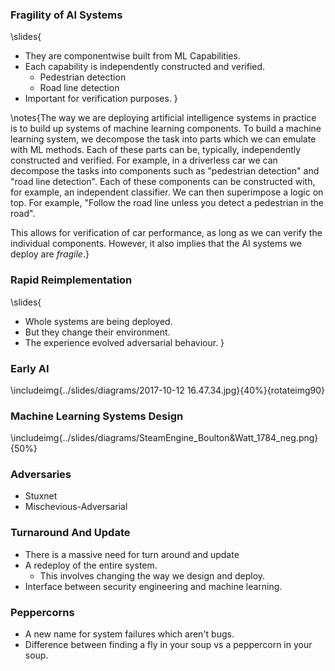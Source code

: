 ### Fragility of AI Systems

\slides{
* They are componentwise built from ML Capabilities.
* Each capability is independently constructed and verified.
    * Pedestrian detection
    * Road line detection
* Important for verification purposes.
}

\notes{The way we are deploying artificial intelligence systems in practice is to build up systems of machine learning components. To build a machine learning system, we decompose the task into parts which we can emulate with ML methods. Each of these parts can be, typically, independently constructed and verified. For example, in a driverless car we can decompose the tasks into components such as "pedestrian detection" and "road line detection". Each of these components can be constructed with, for example, an independent classifier. We can then superimpose a logic on top. For example, "Follow the road line unless you detect a pedestrian in the road". 

This allows for verification of car performance, as long as we can verify the individual components. However, it also implies that the AI systems we deploy are *fragile*.}

### Rapid Reimplementation

\slides{
* Whole systems are being deployed.
* But they change their environment.
* The experience evolved adversarial behaviour.
}

### Early AI

\includeimg{../slides/diagrams/2017-10-12 16.47.34.jpg}{40%}{rotateimg90}

### Machine Learning Systems Design

\includeimg{../slides/diagrams/SteamEngine_Boulton&Watt_1784_neg.png}{50%}

### Adversaries

* Stuxnet
* Mischevious-Adversarial

### Turnaround And Update

* There is a massive need for turn around and update
* A redeploy of the entire system.
    * This involves changing the way we design and deploy.
* Interface between security engineering and machine learning.

### Peppercorns

* A new name for system failures which aren't bugs.
* Difference between finding a fly in your soup vs a peppercorn in
  your soup. 

<!--
### {.slide: data-transition="none"}

<center><video height="600" type="video/mp4"><source src="../slides/diagrams/paolo-peppercorn.mp4" height="80%"></video></center>

### {.slide: data-transition="none"}

<center><video type="video/mp4"><source src="../slides/diagrams/paolo-save.mp4"></video></center>
-->
